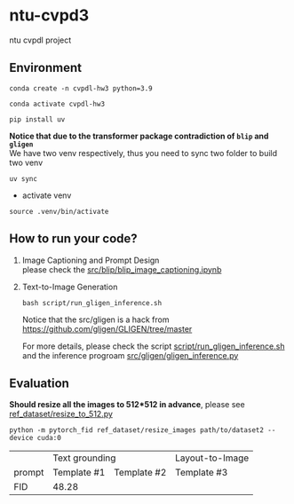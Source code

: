 # ntu-cvpd3
ntu cvpdl project

## Environment

```sh=
conda create -n cvpdl-hw3 python=3.9
```
```sh=
conda activate cvpdl-hw3
```
```sh=
pip install uv
```
**Notice that due to the transformer package contradiction of `blip` and `gligen`**  
We have two venv respectively, thus you need to sync two folder to build two venv
```sh=
uv sync
```
- activate venv
```sh=
source .venv/bin/activate
```

## How to run your code?
1. Image Captioning and Prompt Design  
    please check the [src/blip/blip_image_captioning.ipynb](src/blip/blip_image_captioning.ipynb)
2. Text-to-Image Generation
    ```=sh
    bash script/run_gligen_inference.sh
    ```
    Notice that the src/gligen is a hack from https://github.com/gligen/GLIGEN/tree/master

    For more details, please check the script [script/run_gligen_inference.sh](script/run_gligen_inference.sh) and the inference progroam [src/gligen/gligen_inference.py](src/gligen/gligen_inference.py)

## Evaluation
**Should resize all the images to 512*512 in advance**, please see [ref_dataset/resize_to_512.py](ref_dataset/resize_to_512.py)

```
python -m pytorch_fid ref_dataset/resize_images path/to/dataset2 --device cuda:0
```

<table>
    <tr>
        <td>   </td>
        <td colspan="2"> Text grounding </td>
        <td> Layout-to-Image </td>
    </tr>
    <tr>
        <td> prompt </td>
        <td> Template #1 </td>
        <td> Template #2 </td>
        <td> Template #3 </td>
    </tr>
    <tr>
        <td> FID </td>
        <td> 48.28 </td>
        <td>  </td>
        <td>  </td>
    </tr>
</table>